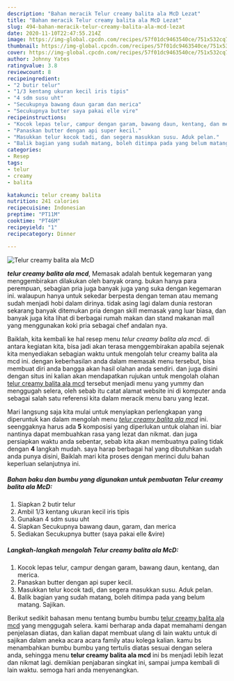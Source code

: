 ```yaml
---
description: "Bahan meracik Telur creamy balita ala McD Lezat"
title: "Bahan meracik Telur creamy balita ala McD Lezat"
slug: 494-bahan-meracik-telur-creamy-balita-ala-mcd-lezat
date: 2020-11-10T22:47:55.214Z
image: https://img-global.cpcdn.com/recipes/57f01dc9463540ce/751x532cq70/telur-creamy-balita-ala-mcd-foto-resep-utama.jpg
thumbnail: https://img-global.cpcdn.com/recipes/57f01dc9463540ce/751x532cq70/telur-creamy-balita-ala-mcd-foto-resep-utama.jpg
cover: https://img-global.cpcdn.com/recipes/57f01dc9463540ce/751x532cq70/telur-creamy-balita-ala-mcd-foto-resep-utama.jpg
author: Johnny Yates
ratingvalue: 3.8
reviewcount: 8
recipeingredient:
- "2 butir telur"
- "1/3 kentang ukuran kecil iris tipis"
- "4 sdm susu uht"
- "Secukupnya bawang daun garam dan merica"
- "Secukupnya butter saya pakai elle vire"
recipeinstructions:
- "Kocok lepas telur, campur dengan garam, bawang daun, kentang, dan merica."
- "Panaskan butter dengan api super kecil."
- "Masukkan telur kocok tadi, dan segera masukkan susu. Aduk pelan."
- "Balik bagian yang sudah matang, boleh ditimpa pada yang belum matang. Sajikan."
categories:
- Resep
tags:
- telur
- creamy
- balita

katakunci: telur creamy balita 
nutrition: 241 calories
recipecuisine: Indonesian
preptime: "PT11M"
cooktime: "PT46M"
recipeyield: "1"
recipecategory: Dinner

---
```



![Telur creamy balita ala McD](https://img-global.cpcdn.com/recipes/57f01dc9463540ce/751x532cq70/telur-creamy-balita-ala-mcd-foto-resep-utama.jpg)

<b><i>telur creamy balita ala mcd</i></b>, Memasak adalah bentuk kegemaran yang menggembirakan dilakukan oleh banyak orang. bukan hanya para perempuan, sebagian pria juga banyak juga yang suka dengan kegemaran ini. walaupun hanya untuk sekedar berpesta dengan teman atau memang sudah menjadi hobi dalam dirinya. tidak asing lagi dalam dunia restoran sekarang banyak ditemukan pria dengan skill memasak yang luar biasa, dan banyak juga kita lihat di berbagai rumah makan dan stand makanan mall yang menggunakan koki pria sebagai chef andalan nya.

Baiklah, kita kembali ke hal resep menu <i>telur creamy balita ala mcd</i>. di antara kegiatan kita, bisa jadi akan terasa menggembirakan apabila sejenak kita menyediakan sebagian waktu untuk mengolah telur creamy balita ala mcd ini. dengan keberhasilan anda dalam memasak menu tersebut, bisa membuat diri anda bangga akan hasil olahan anda sendiri. dan juga disini dengan situs ini kalian akan mendapatkan rujukan untuk mengolah olahan <u>telur creamy balita ala mcd</u> tersebut menjadi menu yang yummy dan menggugah selera, oleh sebab itu catat alamat website ini di komputer anda sebagai salah satu referensi kita dalam meracik menu baru yang lezat.




Mari langsung saja kita mulai untuk menyiapkan perlengkapan yang diperuntuk kan dalam mengolah menu <u><i>telur creamy balita ala mcd</i></u> ini. seenggaknya harus ada <b>5</b> komposisi yang diperlukan untuk olahan ini. biar nantinya dapat membuahkan rasa yang lezat dan nikmat. dan juga persiapkan waktu anda sebentar, sebab kita akan membuatnya paling tidak dengan <b>4</b> langkah mudah. saya harap berbagai hal yang dibutuhkan sudah anda punya disini, Baiklah mari kita proses dengan merinci dulu bahan keperluan selanjutnya ini.

<!--inarticleads1-->

##### Bahan baku dan bumbu yang digunakan untuk pembuatan Telur creamy balita ala McD:

1. Siapkan 2 butir telur
1. Ambil 1/3 kentang ukuran kecil iris tipis
1. Gunakan 4 sdm susu uht
1. Siapkan Secukupnya bawang daun, garam, dan merica
1. Sediakan Secukupnya butter (saya pakai elle &amp;vire)




<!--inarticleads2-->

##### Langkah-langkah mengolah Telur creamy balita ala McD:

1. Kocok lepas telur, campur dengan garam, bawang daun, kentang, dan merica.
1. Panaskan butter dengan api super kecil.
1. Masukkan telur kocok tadi, dan segera masukkan susu. Aduk pelan.
1. Balik bagian yang sudah matang, boleh ditimpa pada yang belum matang. Sajikan.




Berikut sedikit bahasan menu tentang bumbu bumbu <u>telur creamy balita ala mcd</u> yang menggugah selera. kami berharap anda dapat memahami dengan penjelasan diatas, dan kalian dapat membuat ulang di lain waktu untuk di sajikan dalam aneka acara acara family atau kolega kalian. kamu bs menambahkan bumbu bumbu yang tertulis diatas sesuai dengan selera anda, sehingga menu <b>telur creamy balita ala mcd</b> ini bs menjadi lebih lezat dan nikmat lagi. demikian penjabaran singkat ini, sampai jumpa kembali di lain waktu. semoga hari anda menyenangkan.

